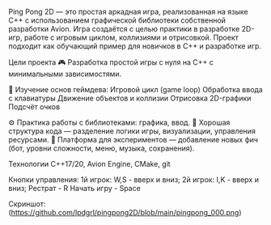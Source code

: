 Ping Pong 2D — это простая аркадная игра, реализованная на языке C++ с использованием графической библиотеки собственной разработки Avion. Игра создаётся с целью практики в разработке 2D-игр, работе с игровым циклом, коллизиями и отрисовкой.
Проект подходит как обучающий пример для новичков в C++ и разработке игр.

Цели проекта 🎮 Разработка простой игры с нуля на C++ с минимальными зависимостями.

🧠 Изучение основ геймдева:
Игровой цикл (game loop)
Обработка ввода с клавиатуры
Движение объектов и коллизии
Отрисовка 2D-графики
Подсчёт очков

⚙️ Практика работы с библиотеками: графика, ввод.
🧱 Хорошая структура кода — разделение логики игры, визуализации, управления ресурсами.
🚀 Платформа для экспериментов — добавление новых фич (бот, уровни сложности, меню, музыка, сохранения).

Технологии C++17/20, Avion Engine, CMake, git

Кнопки управления:
  1й игрок:
    W,S - вверх и вниз;
  2й игрок:
    I,K - вверх и вниз;
  Рестрат - R
  Начать игру - Space

Скриншот:
(https://github.com/lpdgrl/pingpong2D/blob/main/pingpong_000.png)
